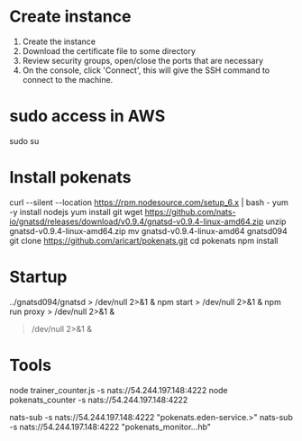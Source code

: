 # Create instance
1. Create the instance
2. Download the certificate file to some directory
3. Review security groups, open/close the ports that are necessary
4. On the console, click 'Connect', this will give the SSH command to connect to the machine.

# sudo access in AWS
sudo su

# Install pokenats
curl --silent --location https://rpm.nodesource.com/setup_6.x | bash -
yum -y install nodejs
yum install git
wget https://github.com/nats-io/gnatsd/releases/download/v0.9.4/gnatsd-v0.9.4-linux-amd64.zip
unzip gnatsd-v0.9.4-linux-amd64.zip
mv gnatsd-v0.9.4-linux-amd64 gnatsd094
git clone https://github.com/aricart/pokenats.git
cd pokenats
npm install

# Startup
../gnatsd094/gnatsd > /dev/null 2>&1 &
npm start > /dev/null 2>&1 &
npm run proxy > /dev/null 2>&1 &

> /dev/null 2>&1 &


# Tools

node trainer_counter.js -s nats://54.244.197.148:4222
node pokenats_counter -s nats://54.244.197.148:4222

nats-sub -s nats://54.244.197.148:4222 "pokenats.eden-service.>"
nats-sub -s nats://54.244.197.148:4222 "pokenats_monitor.*.*.hb"


